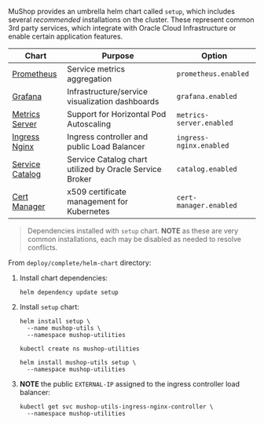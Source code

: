 MuShop provides an umbrella helm chart called `setup`, which includes several
_recommended_ installations on the cluster. These represent common 3rd party
services, which integrate with Oracle Cloud Infrastructure or enable certain
application features.

| Chart | Purpose | Option |
|---|---|---|
| [Prometheus](https://github.com/helm/charts/blob/master/stable/prometheus/README.md) | Service metrics aggregation | `prometheus.enabled` |
| [Grafana](https://github.com/helm/charts/blob/master/stable/grafana/README.md) | Infrastructure/service visualization dashboards | `grafana.enabled` |
| [Metrics Server](https://github.com/helm/charts/blob/master/stable/metrics-server/README.md) | Support for Horizontal Pod Autoscaling | `metrics-server.enabled` |
| [Ingress Nginx](https://kubernetes.github.io/ingress-nginx/) | Ingress controller and public Load Balancer | `ingress-nginx.enabled` |
| [Service Catalog](https://github.com/kubernetes-sigs/service-catalog/blob/master/charts/catalog/README.md) | Service Catalog chart utilized by Oracle Service Broker | `catalog.enabled` |
| [Cert Manager](https://github.com/jetstack/cert-manager/blob/master/README.md) | x509 certificate management for Kubernetes | `cert-manager.enabled` |

> Dependencies installed with `setup` chart. **NOTE** as these are very common installations, each may be disabled as needed to resolve conflicts.

From `deploy/complete/helm-chart` directory:

1. Install chart dependencies:

    ```shell
    helm dependency update setup
    ```

1. Install `setup` chart:

    ```shell--helm2
    helm install setup \
      --name mushop-utils \
      --namespace mushop-utilities
    ```

    ```shell--helm3
    kubectl create ns mushop-utilities
    ```

    ```shell--helm3
    helm install mushop-utils setup \
      --namespace mushop-utilities
    ```

1. **NOTE** the public `EXTERNAL-IP` assigned to the ingress controller load balancer:

    ```shell
    kubectl get svc mushop-utils-ingress-nginx-controller \
      --namespace mushop-utilities
    ```
